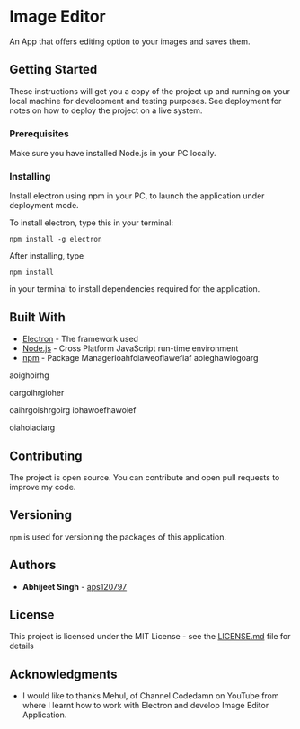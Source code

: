 # Image Editor

An App that offers editing option to your images and saves them.

## Getting Started

These instructions will get you a copy of the project up and running on your local machine for development and testing purposes. See deployment for notes on how to deploy the project on a live system.

### Prerequisites

Make sure you have installed Node.js in your PC locally.

### Installing

Install electron using npm in your PC, to launch the application under deployment mode.

To install electron, type this in your terminal:
```
npm install -g electron
```

After installing, type

```
npm install 
```
in your terminal to install dependencies required for the application.

## Built With

* [Electron](https://electron.atom.io/) - The framework used
* [Node.js](https://nodejs.org/en/) - Cross Platform JavaScript run-time environment
* [npm](https://www.npmjs.com/) - Package Managerioahfoiaweofiawefiaf
aoieghawiogoarg

aoighoirhg

oargoihrgioher

oaihrgoishrgoirg
iohawoefhawoief

oiahoiaoiarg

## Contributing

The project is open source. You can contribute and open pull requests to improve my code.

## Versioning

```npm``` is used for versioning the packages of this application.

## Authors

* **Abhijeet Singh** - [aps120797](https://github.com/aps120797)

## License

This project is licensed under the MIT License - see the [LICENSE.md](LICENSE.md) file for details

## Acknowledgments

* I would like to thanks Mehul, of Channel Codedamn on YouTube from where I learnt how to work with Electron and develop Image Editor Application.
